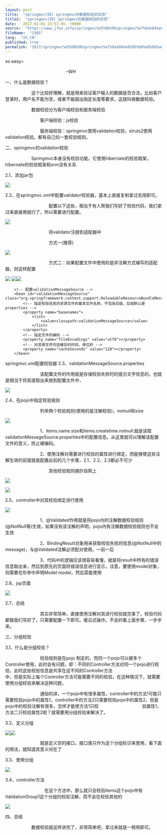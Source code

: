 ```yaml
---
layout: post
title:  "springmvc(四) springmvc的数据校验的实现"
title2:  "springmvc(四) springmvc的数据校验的实现"
date:   2017-01-01 23:57:45  +0800
source:  "https://www.jfox.info/springmvc%e5%9b%9bspringmvc%e7%9a%84%e6%95%b0%e6%8d%ae%e6%a0%a1%e9%aa%8c%e7%9a%84%e5%ae%9e%e7%8e%b0.html"
fileName:  "1365"
lang:  "zh_CN"
published: true
permalink: "2017/springmvc%e5%9b%9bspringmvc%e7%9a%84%e6%95%b0%e6%8d%ae%e6%a0%a1%e9%aa%8c%e7%9a%84%e5%ae%9e%e7%8e%b0.html"
---
```


so easy~

　　　　　　　　　　　　　　–WH

一、什么是数据校验？

　　　　　　这个比较好理解，就是用来验证客户输入的数据是否合法，比如客户登录时，用户名不能为空，或者不能超出指定长度等要求，这就叫做数据校验。

　　　　　　数据校验分为客户端校验和服务端校验

　　　　　　　　客户端校验：js校验

　　　　　　　　服务端校验：springmvc使用validation校验，struts2使用validation校验。都有自己的一套校验规则。

二、springmvc的validation校验

　　　　　　Springmvc本身没有校验功能，它使用hibernate的校验框架，hibernate的校验框架和orm没有关系

2.1、添加jar包

![](59fa3b8.png)

2.2、在springmvc.xml中配置validator校验器，基本上直接复制拿过去用即可。

　　　　　　　　　　配置以下这些，相当于有人帮我们写好了校验代码，我们拿过来直接用就行了，所以需要进行配置。

![](de51d9f.png)

　　　　　　　　　　将validator注册到适配器中

　　　　　　　　　　方式一(推荐)

![](1d770fe.png)

　　　　　　　　　　方式二：如果配置文件中使用的是非注解方式编写的适配器，则这样配置

![](d2ef74a.png)
![](49ff427.gif)![](/wp-content/uploads/2017/07/15002899491.gif)
        <!-- 校验器，配置validator -->
        <bean id="validator" class="org.springframework.validation.beanvalidation.LocalValidatorFactoryBean">
            <property name="providerClass" value="org.hibernate.validator.HibernateValidator"></property>
            <property name="validationMessageSource" ref="validationMessageSource"></property>
        </bean>
        
        <!-- 配置validationMessageSource -->
        <bean id="validationMessageSource" class="org.springframework.context.support.ReloadableResourceBundleMessageSource">
            <!-- 指定校验信息的资源文件的基本文件名称，不包括后缀，后缀默认是properties -->
            <property name="basenames">
                <list>
                    <value>classpath:validationMessageSource</value>
                </list>
            </property>
            <!-- 指定文件的编码 -->
            <property name="fileEncodings" value="utf8"></property>
            <!-- 对资源文件内容缓存的时间，单位秒 -->
            <property name="cacheSeconds" value="120"></property>
        </bean>

springmvc.xml配置校验器
2.3、validationMessageSource.properties

　　　　　　　　该配置文件的作用就是存储校验失败时的提示文字信息的，也就是相当于将其提取出来放到配置文件中，

![](ce52e5c.png)

2.4、在pojo中指定校验规则

　　　　　　　　列举两个校验规则(使用的是注解校验)，notnull和size

![](12aa399.png)

　　　　　　　　1、items.name.size和items.createtime.notnull:就是读取validationMessageSource.properties中的配置信息。从这里就可以理解该配置文件的意义，防止硬编码。

　　　　　　　　2、使用注解对需要进行校验的属性进行绑定，而能够使这些注解生效的前提就是配置此前的几个步骤，2.1、2.2、2.3都必不可少

　　　　　　　　　　其他校验规则摘抄自网上

![](e7fc13f.png)

![](8dc0d06.png)

2.5、controller中对其校验绑定进行使用

![](bf21cda.png)

　　　　　　　　1、@Validated作用就是将pojo内的注解数据校验规则(@NotNull等)生效，如果没有该注解的声明，pojo内有注解数据校验规则也不会生效

　　　　　　　　2、BindingResult对象用来获取校验失败的信息(@NotNull中的message)，与@Validated注解必须配对使用，一前一后

　　　　　　　　3、代码中的逻辑应该很容易看懂，就是将result中所有的错误信息取出来，然后到原先的页面将错误信息进行显示，注意，要使用model对象，则需要在形参中声明Model model，然后菜能使用

2.6、jsp页面

![](5ede75c.png)

2.7、总结

　　　　　　　　其实非常简单，直接使用注解对其进行校验就完事了，校验代码都替我们写好了，只需要配置一下即可。傻瓜式操作。不会的看上面步骤，一步步来。

三、分组校验

3.1、什么是分组校验？

　　　　　　　　校验规则是在pojo 制定的，而同一个pojo可以被多个Controller使用，此时会有问题，即：不同的Controller方法对同一个pojo进行校验，此时这些校验信息是共享在这不同的Controller方法　　　　　　　　　　　中，但是实际上每个Controller方法可能需要不同的校验，在这种情况下，就需要使用分组校验来解决这种问题，

　　　　　　　　通俗的讲，一个pojo中有很多属性，controller中的方法1可能只需要校验pojo中的属性1，controller中的方法2只需要校验pojo中的属性2，但是pojo中的校验注解有很多，怎样才能使方法1只校　　　　　　　　　　验属性1，方法二只校验属性2呢？就需要用分组校验来解决了。

3.2、定义分组

![](cc444e9.png)![](/wp-content/uploads/2017/07/15002899521.png)

　　　　　　　　就是定义空的接口，接口类只作为这个分组标识来使用，看下面的用法，就知道其意义何在了

3.3、使用分组

![](ad35fe8.png)

3.4、controller方法

　　　　　　　　　在这个方法中，那么就只会校验items这个pojo中有ValidationGroup1这个分组的校验注解，而不会在校验其他的

![](9491e58.png)

四、总结

　　　　　　数据校验就这样讲完了，非常简单吧，拿过来就是一顿用即可。
